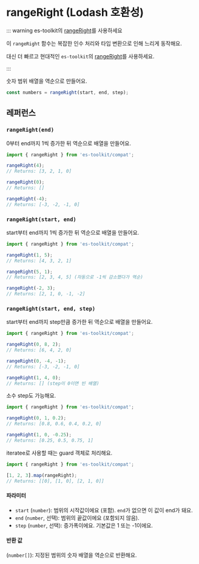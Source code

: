 # rangeRight (Lodash 호환성)

::: warning es-toolkit의 [rangeRight](../../math/rangeRight.md)를 사용하세요

이 `rangeRight` 함수는 복잡한 인수 처리와 타입 변환으로 인해 느리게 동작해요.

대신 더 빠르고 현대적인 `es-toolkit`의 [rangeRight](../../math/rangeRight.md)를 사용하세요.

:::

숫자 범위 배열을 역순으로 만들어요.

```typescript
const numbers = rangeRight(start, end, step);
```

## 레퍼런스

### `rangeRight(end)`

0부터 end까지 1씩 증가한 뒤 역순으로 배열을 만들어요.

```typescript
import { rangeRight } from 'es-toolkit/compat';

rangeRight(4);
// Returns: [3, 2, 1, 0]

rangeRight(0);
// Returns: []

rangeRight(-4);
// Returns: [-3, -2, -1, 0]
```

### `rangeRight(start, end)`

start부터 end까지 1씩 증가한 뒤 역순으로 배열을 만들어요.

```typescript
import { rangeRight } from 'es-toolkit/compat';

rangeRight(1, 5);
// Returns: [4, 3, 2, 1]

rangeRight(5, 1);
// Returns: [2, 3, 4, 5] (자동으로 -1씩 감소했다가 역순)

rangeRight(-2, 3);
// Returns: [2, 1, 0, -1, -2]
```

### `rangeRight(start, end, step)`

start부터 end까지 step만큼 증가한 뒤 역순으로 배열을 만들어요.

```typescript
import { rangeRight } from 'es-toolkit/compat';

rangeRight(0, 8, 2);
// Returns: [6, 4, 2, 0]

rangeRight(0, -4, -1);
// Returns: [-3, -2, -1, 0]

rangeRight(1, 4, 0);
// Returns: [] (step이 0이면 빈 배열)
```

소수 step도 가능해요.

```typescript
import { rangeRight } from 'es-toolkit/compat';

rangeRight(0, 1, 0.2);
// Returns: [0.8, 0.6, 0.4, 0.2, 0]

rangeRight(1, 0, -0.25);
// Returns: [0.25, 0.5, 0.75, 1]
```

iteratee로 사용할 때는 guard 객체로 처리해요.

```typescript
import { rangeRight } from 'es-toolkit/compat';

[1, 2, 3].map(rangeRight);
// Returns: [[0], [1, 0], [2, 1, 0]]
```

#### 파라미터

- `start` (`number`): 범위의 시작값이에요 (포함). `end`가 없으면 이 값이 end가 돼요.
- `end` (`number`, 선택): 범위의 끝값이에요 (포함되지 않음).
- `step` (`number`, 선택): 증가폭이에요. 기본값은 1 또는 -1이에요.

#### 반환 값

(`number[]`): 지정된 범위의 숫자 배열을 역순으로 반환해요.
